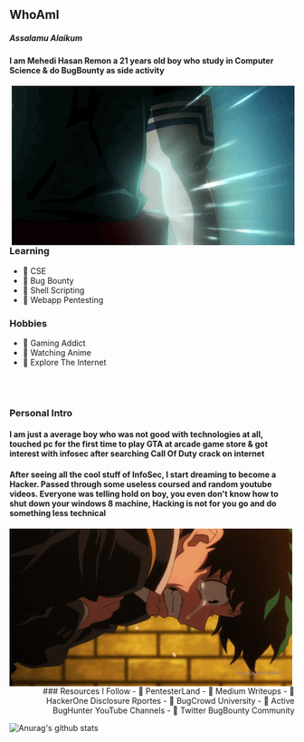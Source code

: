## WhoAmI

##### Assalamu Alaikum
#### I am **Mehedi Hasan Remon** a 21 years old boy who study in **Computer Science** & do **BugBounty** as side activity

<img hight="400" width="500" alt="GIF" align="right" src="https://github.com/remonsec/remonsec/blob/main/assets/deku.gif">

### Learning
- 🔰 CSE
- 🔰 Bug Bounty
- 🔰 Shell Scripting
- 🔰 Webapp Pentesting

### Hobbies
- 🔰 Gaming Addict
- 🔰 Watching Anime
- 🔰 Explore The Internet

</br>
</br>

### Personal Intro
#### I am just a average boy who was not good with technologies at all, touched pc for the first time to play GTA at arcade game store & got interest with infosec after searching Call Of Duty crack on internet

#### After seeing all the cool stuff of InfoSec, I start dreaming to become a Hacker. Passed through some useless coursed and random youtube videos. Everyone was telling hold on boy, you even don't know how to shut down your windows 8 machine, Hacking is not for you go and do something less technical

<img hight="400" width="500" alt="GIF" align="left" src="https://github.com/remonsec/remonsec/blob/main/assets/deku_cry.gif">

<div align="right">
### Resources I Follow
- 🔰 PentesterLand
- 🔰 Medium Writeups
- 🔰 HackerOne Disclosure Rportes
- 🔰 BugCrowd University
- 🔰 Active BugHunter YouTube Channels
- 🔰 Twitter BugBounty Community
</div>


![Anurag's github stats](https://github-readme-stats.vercel.app/api?username=remonsec&theme=radical)